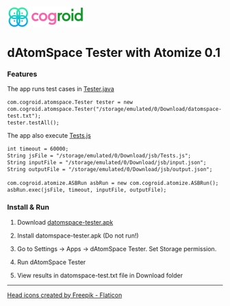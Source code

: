 [![cogroid.com](https://github.com/cogroid/resources/raw/main/images/banner/cogroid-48.png)](https://cogroid.com)

# dAtomSpace Tester with Atomize 0.1

### Features

The app runs test cases in [Tester.java](https://github.com/cogroid/d-atomspace-tester-bin/raw/main/0.2/Tester.java)

```
com.cogroid.atomspace.Tester tester = new com.cogroid.atomspace.Tester("/storage/emulated/0/Download/datomspace-test.txt");
tester.testAll();
```

The app also execute [Tests.js](https://github.com/cogroid/d-atomspace-tester-bin/raw/main/0.2/samples/Tests.js)

```
int timeout = 60000;
String jsFile = "/storage/emulated/0/Download/jsb/Tests.js";
String inputFile = "/storage/emulated/0/Download/jsb/input.json";
String outputFile = "/storage/emulated/0/Download/jsb/output.json";

com.cogroid.atomize.ASBRun asbRun = new com.cogroid.atomize.ASBRun();
asbRun.exec(jsFile, timeout, inputFile, outputFile);
```

### Install & Run

1. Download [datomspace-tester.apk](https://github.com/cogroid/d-atomize-bin/releases/download/atomize-0.1/datomspace-tester.apk)

2. Install datomspace-tester.apk (Do not run!)

3. Go to Settings -> Apps -> dAtomSpace Tester. Set Storage permission.

4. Run dAtomSpace Tester

5. View results in datomspace-test.txt file in Download folder

---
[Head icons created by Freepik - Flaticon](https://www.flaticon.com/free-icons/head)
